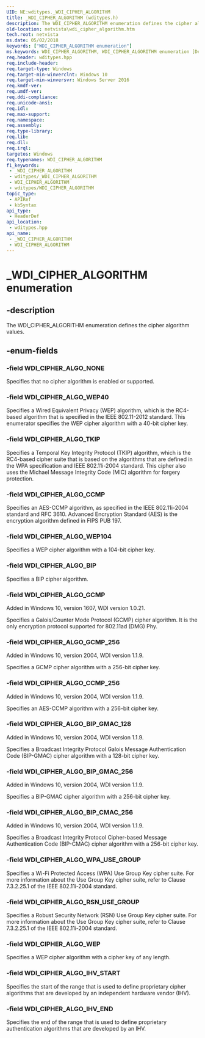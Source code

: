 ```yaml
---
UID: NE:wditypes._WDI_CIPHER_ALGORITHM
title: _WDI_CIPHER_ALGORITHM (wditypes.h)
description: The WDI_CIPHER_ALGORITHM enumeration defines the cipher algorithm values.
old-location: netvista\wdi_cipher_algorithm.htm
tech.root: netvista
ms.date: 05/02/2018
keywords: ["WDI_CIPHER_ALGORITHM enumeration"]
ms.keywords: WDI_CIPHER_ALGORITHM, WDI_CIPHER_ALGORITHM enumeration [Device and Driver Installation], WDI_CIPHER_ALGO_BIP, WDI_CIPHER_ALGO_CCMP, WDI_CIPHER_ALGO_GCMP, WDI_CIPHER_ALGO_IHV_END, WDI_CIPHER_ALGO_IHV_START, WDI_CIPHER_ALGO_NONE, WDI_CIPHER_ALGO_RSN_USE_GROUP, WDI_CIPHER_ALGO_TKIP, WDI_CIPHER_ALGO_WEP, WDI_CIPHER_ALGO_WEP104, WDI_CIPHER_ALGO_WEP40, WDI_CIPHER_ALGO_WPA_USE_GROUP, _WDI_CIPHER_ALGORITHM, netvista.wdi_cipher_algorithm, netvista.wifi_cipher_algorithm, wditypes/WDI_CIPHER_ALGORITHM, wditypes/WDI_CIPHER_ALGO_BIP, wditypes/WDI_CIPHER_ALGO_CCMP, wditypes/WDI_CIPHER_ALGO_GCMP, wditypes/WDI_CIPHER_ALGO_IHV_END, wditypes/WDI_CIPHER_ALGO_IHV_START, wditypes/WDI_CIPHER_ALGO_NONE, wditypes/WDI_CIPHER_ALGO_RSN_USE_GROUP, wditypes/WDI_CIPHER_ALGO_TKIP, wditypes/WDI_CIPHER_ALGO_WEP, wditypes/WDI_CIPHER_ALGO_WEP104, wditypes/WDI_CIPHER_ALGO_WEP40, wditypes/WDI_CIPHER_ALGO_WPA_USE_GROUP
req.header: wditypes.hpp
req.include-header: 
req.target-type: Windows
req.target-min-winverclnt: Windows 10
req.target-min-winversvr: Windows Server 2016
req.kmdf-ver: 
req.umdf-ver: 
req.ddi-compliance: 
req.unicode-ansi: 
req.idl: 
req.max-support: 
req.namespace: 
req.assembly: 
req.type-library: 
req.lib: 
req.dll: 
req.irql: 
targetos: Windows
req.typenames: WDI_CIPHER_ALGORITHM
f1_keywords:
 - _WDI_CIPHER_ALGORITHM
 - wditypes/_WDI_CIPHER_ALGORITHM
 - WDI_CIPHER_ALGORITHM
 - wditypes/WDI_CIPHER_ALGORITHM
topic_type:
 - APIRef
 - kbSyntax
api_type:
 - HeaderDef
api_location:
 - wditypes.hpp
api_name:
 - _WDI_CIPHER_ALGORITHM
 - WDI_CIPHER_ALGORITHM
---
```


# _WDI_CIPHER_ALGORITHM enumeration


## -description

The WDI_CIPHER_ALGORITHM enumeration defines the cipher algorithm values.

## -enum-fields

### -field WDI_CIPHER_ALGO_NONE

Specifies that no cipher algorithm is enabled or supported.

### -field WDI_CIPHER_ALGO_WEP40

Specifies a Wired Equivalent Privacy (WEP) algorithm, which is the RC4-based algorithm that is specified in the IEEE 802.11-2012 standard. This enumerator specifies the WEP cipher algorithm with a 40-bit cipher key.

### -field WDI_CIPHER_ALGO_TKIP

Specifies a Temporal Key Integrity Protocol (TKIP) algorithm, which is the RC4-based cipher suite that is based on the algorithms that are defined in the WPA specification and IEEE 802.11i-2004 standard. This cipher also uses the Michael Message Integrity Code (MIC) algorithm for forgery protection.

### -field WDI_CIPHER_ALGO_CCMP

Specifies an AES-CCMP algorithm, as specified in the IEEE 802.11i-2004 standard and RFC 3610. Advanced Encryption Standard (AES) is the encryption algorithm defined in FIPS PUB 197.

### -field WDI_CIPHER_ALGO_WEP104

Specifies a WEP cipher algorithm with a 104-bit cipher key.

### -field WDI_CIPHER_ALGO_BIP

Specifies a BIP cipher algorithm.

### -field WDI_CIPHER_ALGO_GCMP

Added in Windows 10, version 1607, WDI version 1.0.21.

Specifies a Galois/Counter Mode Protocol (GCMP) cipher algorithm. It is the only encryption protocol supported for 802.11ad (DMG) Phy.

### -field WDI_CIPHER_ALGO_GCMP_256

Added in Windows 10, version 2004, WDI version 1.1.9.

Specifies a GCMP cipher algorithm with a 256-bit cipher key.

### -field WDI_CIPHER_ALGO_CCMP_256

Added in Windows 10, version 2004, WDI version 1.1.9.

Specifies an AES-CCMP algorithm with a 256-bit cipher key.

### -field WDI_CIPHER_ALGO_BIP_GMAC_128

Added in Windows 10, version 2004, WDI version 1.1.9.

Specifies a Broadcast Integrity Protocol Galois Message Authentication Code (BIP-GMAC) cipher algorithm with a 128-bit cipher key.

### -field WDI_CIPHER_ALGO_BIP_GMAC_256

Added in Windows 10, version 2004, WDI version 1.1.9.

Specifies a BIP-GMAC cipher algorithm with a 256-bit cipher key.

### -field WDI_CIPHER_ALGO_BIP_CMAC_256

Added in Windows 10, version 2004, WDI version 1.1.9.

Specifies a Broadcast Integrity Protocol Cipher-based Message Authentication Code (BIP-CMAC) cipher algorithm with a 256-bit cipher key.

### -field WDI_CIPHER_ALGO_WPA_USE_GROUP

Specifies a Wi-Fi Protected Access (WPA) Use Group Key cipher suite. For more information about the Use Group Key cipher suite, refer to Clause 7.3.2.25.1 of the IEEE 802.11i-2004 standard.

### -field WDI_CIPHER_ALGO_RSN_USE_GROUP

Specifies a Robust Security Network (RSN) Use Group Key cipher suite. For more information about the Use Group Key cipher suite, refer to Clause 7.3.2.25.1 of the IEEE 802.11i-2004 standard.

### -field WDI_CIPHER_ALGO_WEP

Specifies a WEP cipher algorithm with a cipher key of any length.

### -field WDI_CIPHER_ALGO_IHV_START

Specifies the start of the range that is used to define proprietary cipher algorithms that are developed by an independent hardware vendor (IHV).

### -field WDI_CIPHER_ALGO_IHV_END

Specifies the end of the range that is used to define proprietary authentication algorithms that are developed by an IHV.

